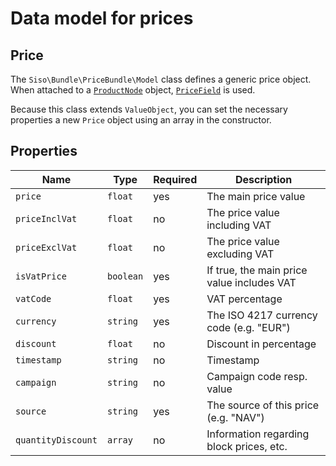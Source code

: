 # Data model for prices

## Price

The `Siso\Bundle\PriceBundle\Model` class defines a generic price object.
When attached to a [`ProductNode`](../../catalog/catalog_api/productnode.md) object,
[`PriceField`](../../../api/fields_for_ecommerce_data/pricefield.md) is used.

Because this class extends `ValueObject`,
you can set the necessary properties a new `Price` object using an array in the constructor.

## Properties

| Name               | Type      | Required | Description                |
| ------------------ | --------- | ------- | ------------------------------------------------------------------ |
| `price`            | `float`   |    yes    | The main price value                                               |
| `priceInclVat`     | `float`   |    no     | The price value including VAT                           |
| `priceExclVat`     | `float`   |    no     | The price value excluding VAT                           |
| `isVatPrice`       | `boolean` |    yes    | If true, the main price value includes VAT                     |
| `vatCode`          | `float`   |    yes    | VAT percentage                      |
| `currency`         | `string`  |    yes    | The ISO 4217 currency code (e.g. "EUR")         |
| `discount`         | `float`   |    no     | Discount in percentage                                             |
| `timestamp`        | `string`  |    no     | Timestamp |
| `campaign`         | `string`  |    no     | Campaign code resp. value                                          |
| `source`           | `string`  |    yes    | The source of this price (e.g. "NAV")                              |
| `quantityDiscount` | `array`   |    no     | Information regarding block prices, etc. |
